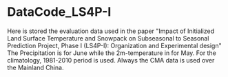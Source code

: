 # DataCode_LS4P-I
Here is stored the evaluation data used in the paper "Impact of Initialized Land Surface Temperature and Snowpack on Subseasonal to Seasonal Prediction Project, Phase I (LS4P-I): Organization and Experimental design"
The Precipitation is for June while the 2m-temperature in for May.
For the climatology, 1981-2010 period is used.
Always the CMA data is used over the Mainland China.

